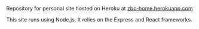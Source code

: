 Repository for personal site hosted on Heroku at [zbc-home.herokuapp.com](http://zbc-home.herokuapp.com/)

This site runs using Node.js.  It relies on the Express and React frameworks.
